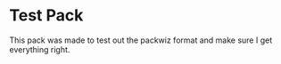 # Test Pack
This pack was made to test out the packwiz format and make sure I get everything right.
